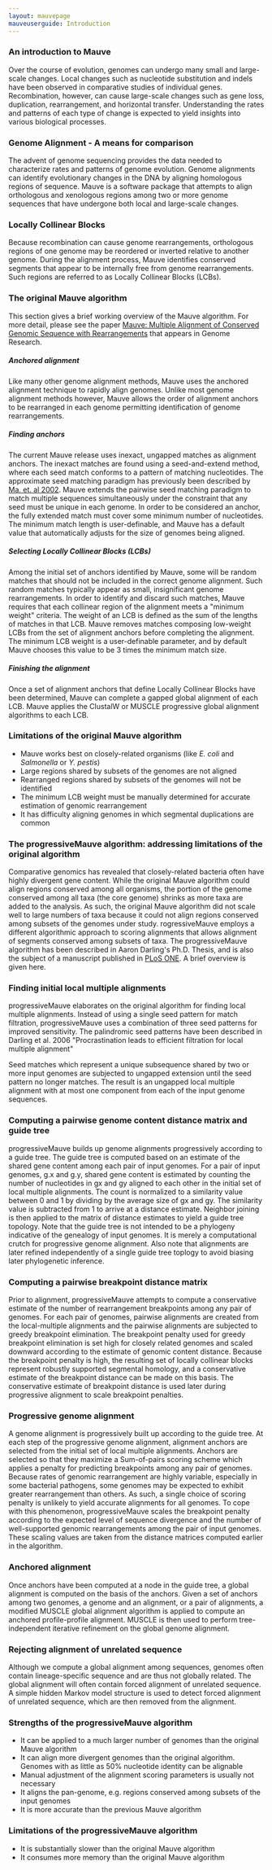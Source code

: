 ```yaml
---
layout: mauvepage
mauveuserguide: Introduction
---
```


### An introduction to Mauve

Over the course of evolution, genomes can undergo many small and large-scale changes. Local changes such as nucleotide substitution and indels have been observed in comparative studies of individual genes. Recombination, however, can cause large-scale changes such as gene loss, duplication, rearrangement, and horizontal transfer. Understanding the rates and patterns of each type of change is expected to yield insights into various biological processes.

### Genome Alignment - A means for comparison

The advent of genome sequencing provides the data needed to characterize rates and patterns of genome evolution. Genome alignments can identify evolutionary changes in the DNA by aligning homologous regions of sequence. Mauve is a software package that attempts to align orthologous and xenologous regions among two or more genome sequences that have undergone both local and large-scale changes.

### Locally Collinear Blocks

Because recombination can cause genome rearrangements, orthologous regions of one genome may be reordered or inverted relative to another genome. During the alignment process, Mauve identifies conserved segments that appear to be internally free from genome rearrangements. Such regions are referred to as Locally Collinear Blocks (LCBs).

### The original Mauve algorithm

This section gives a brief working overview of the Mauve algorithm. For more detail, please see the paper [Mauve: Multiple Alignment of Conserved Genomic Sequence with Rearrangements](http://www.genome.org/cgi/content/abstract/14/7/1394) that appears in Genome Research.

##### Anchored alignment

Like many other genome alignment methods, Mauve uses the anchored alignment technique to rapidly align genomes. Unlike most genome alignment methods however, Mauve allows the order of alignment anchors to be rearranged in each genome permitting identification of genome rearrangements.

##### Finding anchors

The current Mauve release uses inexact, ungapped matches as alignment anchors. The inexact matches are found using a seed-and-extend method, where each seed match conforms to a pattern of matching nucleotides. The approximate seed matching paradigm has previously been described by [Ma. et. al 2002](http://www.bioinformatics.uwaterloo.ca/papers/02ph.pdf). Mauve extends the pairwise seed matching paradigm to match multiple sequences simultaneously under the constraint that any seed must be unique in each genome. In order to be considered an anchor, the fully extended match must cover some minimum number of nucleotides. The minimum match length is user-definable, and Mauve has a default value that automatically adjusts for the size of genomes being aligned.

##### Selecting Locally Collinear Blocks (LCBs)

Among the initial set of anchors identified by Mauve, some will be random matches that should not be included in the correct genome alignment. Such random matches typically appear as small, insignificant genome rearrangements. In order to identify and discard such matches, Mauve requires that each collinear region of the alignment meets a "minimum weight" criteria. The weight of an LCB is defined as the sum of the lengths of matches in that LCB. Mauve removes matches composing low-weight LCBs from the set of alignment anchors before completing the alignment. The minimum LCB weight is a user-definable parameter, and by default Mauve chooses this value to be 3 times the minimum match size.

##### Finishing the alignment

Once a set of alignment anchors that define Locally Collinear Blocks have been determined, Mauve can complete a gapped global alignment of each LCB. Mauve applies the ClustalW or MUSCLE progressive global alignment algorithms to each LCB.

### Limitations of the original Mauve algorithm

+ Mauve works best on closely-related organisms (like _E. coli_ and _Salmonella_ or _Y. pestis_)
+ Large regions shared by subsets of the genomes are not aligned
+ Rearranged regions shared by subsets of the genomes will not be identified
+ The minimum LCB weight must be manually determined for accurate estimation of genomic rearrangement
+ It has difficulty aligning genomes in which segmental duplications are common

### The progressiveMauve algorithm: addressing limitations of the original algorithm

Comparative genomics has revealed that closely-related bacteria often have highly divergent gene content.  While the original Mauve algorithm could align regions conserved among all organisms,  the portion of the genome conserved among all taxa (the core genome) shrinks as more taxa are added to the analysis.  As such, the original Mauve algorithm did not scale well to large numbers of taxa because it could not align regions conserved among subsets of the genomes under study. rogressiveMauve employs a different algorithmic approach to scoring alignments that allows alignment of segments conserved among subsets of taxa.  The progressiveMauve algorithm has been described in Aaron Darling's Ph.D. Thesis, and is also the subject of a manuscript published in [PLoS ONE](http://www.plosone.org/article/info%3Adoi%2F10.1371%2Fjournal.pone.0011147).  A brief overview is given here.

### Finding initial local multiple alignments

progressiveMauve elaborates on the original algorithm for finding local multiple alignments.  Instead of using a single seed pattern for match filtration, progressiveMauve uses a combination of three seed patterns for improved sensitivity.  The palindromic seed patterns have been described in Darling et al. 2006 "Procrastination leads to efficient filtration for local multiple alignment"

Seed matches which represent a unique subsequence shared by two or more input genomes are subjected to ungapped extension until the seed pattern no longer matches.  The result is an ungapped local multiple alignment with at most one component from each of the input genome sequences.

### Computing a pairwise genome content distance matrix and guide tree

progressiveMauve builds up genome alignments progressively according to a guide tree.  The guide tree is computed based on an estimate of the shared gene content among each pair of input genomes.  For a pair of input genomes, g.x and g.y, shared gene content is estimated by counting the number of nucleotides in gx and gy aligned to each other in the initial set of local multiple alignments.  The count is normalized to a similarity value between 0 and 1 by dividing by the average size of gx and gy.  The similarity value is subtracted from 1 to arrive at a distance estimate.  Neighbor joining is then applied to the matrix of distance estimates to yield a guide tree topology.  Note that the guide tree is not intended to be a phylogeny indicative of the genealogy of input genomes.  It is merely a computational crutch for progressive genome alignment.  Also note that alignments are later refined independently of a single guide tree toplogy to avoid biasing later phylogenetic inference.

### Computing a pairwise breakpoint distance matrix

Prior to alignment, progressiveMauve attempts to compute a conservative estimate of the number of rearrangement breakpoints among any pair of genomes.  For each pair of genomes, pairwise alignments are created from the local-multiple alignments and the pairwise alignments are subjected to greedy breakpoint elimination.  The breakpoint penalty used for greedy breakpoint elimination is set high for closely related genomes and scaled downward according to the estimate of genomic content distance.  Because the breakpoint penalty is high, the resulting set of locally collinear blocks represent robustly supported segmental homology, and a conservative estimate of the breakpoint distance can be made on this basis.  The conservative estimate of breakpoint distance is used later during progressive alignment to scale breakpoint penalties.

### Progressive genome alignment

A genome alignment is progressively built up according to the guide tree.  At each step of the progressive genome alignment, alignment anchors are selected from the initial set of local multiple alignments.  Anchors are selected so that they maximize a Sum-of-pairs scoring scheme which applies a penalty for predicting breakpoints among any pair of genomes.  Because rates of genomic rearrangement are highly variable, especially in some bacterial pathogens, some genomes may be expected to exhibit greater rearrangement than others.  As such, a single choice of scoring penalty is unlikely to yield accurate alignments for all genomes.  To cope with this phenomenon, progressiveMauve scales the breakpoint penalty according to the expected level of sequence divergence and the number of well-supported genomic rearrangements among the pair of input genomes.  These scaling values are taken from the distance matrices computed earlier in the algorithm.

### Anchored alignment

Once anchors have been computed at a node in the guide tree, a global alignment is computed on the basis of the anchors.  Given a set of anchors among two genomes, a genome and an alignment, or a pair of alignments, a modified MUSCLE global alignment algorithm is applied to compute an anchored profile-profile alignment.  MUSCLE is then used to perform tree-independent iterative refinement on the global genome alignment.

### Rejecting alignment of unrelated sequence

Although we compute a global alignment among sequences, genomes often contain lineage-specific sequence and are thus not globally related.  The global alignment will often contain forced alignment of unrelated sequence.  A simple hidden Markov model structure is used to detect forced alignment of unrelated sequence, which are then removed from the alignment.


### Strengths of the progressiveMauve algorithm

+ It can be applied to a much larger number of genomes than the original Mauve algorithm
+ It can align more divergent genomes than the original algorithm.  Genomes with as little as 50% nucleotide identity can be alignable
+ Manual adjustment of the alignment scoring parameters is usually not necessary
+ It aligns the pan-genome, e.g. regions conserved among subsets of the input genomes
+ It is more accurate than the previous Mauve algorithm

### Limitations of the progressiveMauve algorithm

+ It is substantially slower than the original Mauve algorithm
+ It consumes more memory than the original Mauve algorithm


